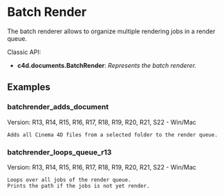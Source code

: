 # Batch Render

The batch renderer allows to organize multiple rendering jobs in a render queue.

Classic API:
- **c4d.documents.BatchRender**: *Represents the batch renderer.*

## Examples


### batchrender_adds_document
Version: R13, R14, R15, R16, R17, R18, R19, R20, R21, S22 - Win/Mac

    Adds all Cinema 4D files from a selected folder to the render queue.

### batchrender_loops_queue_r13
Version: R13, R14, R15, R16, R17, R18, R19, R20, R21, S22 - Win/Mac

    Loops over all jobs of the render queue.
    Prints the path if the jobs is not yet render.
